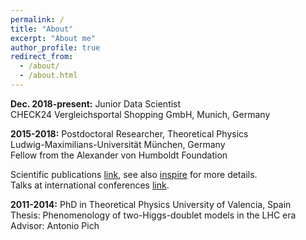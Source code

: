 ```yaml
---
permalink: /
title: "About"
excerpt: "About me"
author_profile: true
redirect_from: 
  - /about/
  - /about.html
---
```




**Dec. 2018-present:** Junior Data Scientist           
     CHECK24 Vergleichsportal Shopping GmbH, Munich, Germany



**2015-2018:** Postdoctoral Researcher, Theoretical Physics    
Ludwig-Maximilians-Universität München, Germany      
Fellow from the Alexander von Humboldt Foundation
 
 
Scientific publications [link](https://celis.github.io/files/list_of_publications.pdf), see also [inspire](http://inspirehep.net/author/profile/A.Celis.1) for more details.   
Talks at international conferences [link](https://celis.github.io/files/conferences.pdf).          



**2011-2014:**  PhD in Theoretical Physics
     University of Valencia, Spain   
 Thesis: Phenomenology of two-Higgs-doublet models in the LHC era    
   Advisor: Antonio Pich 

